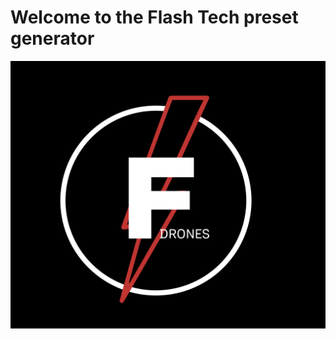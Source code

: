 <h1 align=centre> Welcome to the Flash Tech preset generator </h1>
<img src="Addition/logo.png" alt="Italian Trulli">


